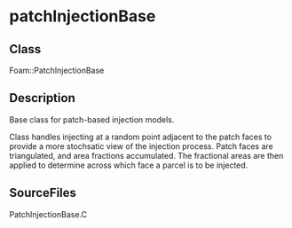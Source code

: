 # patchInjectionBase 
## Class
Foam::PatchInjectionBase

## Description
Base class for patch-based injection models.

Class handles injecting at a random point adjacent to the patch faces to
provide a more stochsatic view of the injection process.  Patch faces are
triangulated, and area fractions accumulated.  The fractional areas are
then applied to determine across which face a parcel is to be injected.

## SourceFiles
PatchInjectionBase.C


